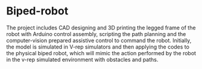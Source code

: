 # Biped-robot
The project includes CAD designing and 3D printing the legged frame of the robot with Arduino control assembly, scripting the path planning and the computer-vision prepared assistive control to command the robot. Initially, the model is simulated in V-rep simulators and then applying the codes to the physical biped robot, which will mimic the action performed by the robot in the v-rep simulated environment with obstacles and paths.
